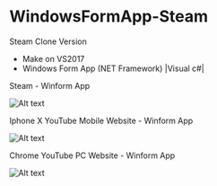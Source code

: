 # WindowsFormApp-Steam
Steam Clone Version 
- Make on VS2017
- Windows Form App (NET Framework) |Visual c#|

Steam - Winform App

![Alt text](https://i.ibb.co/bmhZkND/image.png "Screenshot")

Iphone X YouTube Mobile Website - Winform App 

![Alt text](https://i.ibb.co/PNRyzD8/image.png "Screenshot")

Chrome YouTube PC Website - Winform App 

![Alt text](https://i.ibb.co/XtppPCp/image.png "Screenshot")





